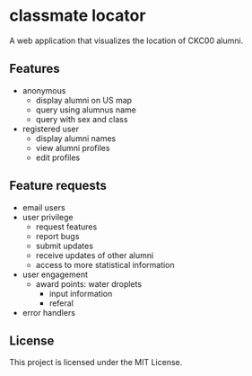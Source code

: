 # classmate locator

A web application that visualizes the location of CKC00 alumni. 

## Features

* anonymous 
    * display alumni on US map
    * query using alumnus name
    * query with sex and class
* registered user
    * display alumni names
    * view alumni profiles
    * edit profiles

## Feature requests

* email users
* user privilege
    * request features
    * report bugs
    * submit updates
    * receive updates of other alumni
    * access to more statistical information
* user engagement
    * award points: water droplets
        * input information
        * referal 
* error handlers

## License
This project is licensed under the MIT License.
